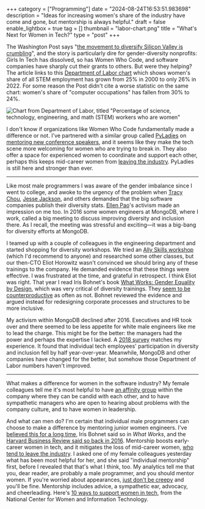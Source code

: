 +++
category = ["Programming"]
date = "2024-08-24T16:53:51.983698"
description = "Ideas for increasing women's share of the industry have come and gone, but mentorship is always helpful."
draft = false
enable_lightbox = true
tag = []
thumbnail = "labor-chart.png"
title = "What's Next for Women in Tech?"
type = "post"
+++

The Washington Post says "[the movement to diversify Silicon Valley is crumbling](https://www.washingtonpost.com/technology/2024/08/19/silicon-valley-dei-backlash/)", and the story is particularly dire for gender-diversity nonprofits: Girls In Tech has dissolved, so has Women Who Code, and software companies have sharply cut their grants to others. But were they helping? The article links to this [Department of Labor chart](https://www.dol.gov/agencies/wb/data/occupations-stem) which shows women's share of all STEM employment has grown from 25% in 2000 to only 26% in 2022. For some reason the Post didn't cite a worse statistic on the same chart: women's share of "computer occupations" has fallen from 30% to 24%.

![Chart from Department of Labor, titled "Percentage of science, technology, engineering, and math (STEM) workers who are women"](labor-chart.png)

I don't know if organizations like Women Who Code fundamentally made a difference or not. I've partnered with a similar group called [PyLadies](https://pyladies.com/) on [mentoring new conference speakers](/global-diversity-cfp-day-workshop/), and it seems like they make the tech scene more welcoming for women who are trying to break in. They also offer a space for experienced women to coordinate and support each other, perhaps this keeps mid-career women from [leaving the industry](https://www.ncwit.org/sites/default/files/resources/womenintech_facts_fullreport_05132016.pdf). PyLadies is still here and stronger than ever.

***

Like most male programmers I was aware of the gender imbalance since I went to college, and awoke to the urgency of the problem when [Tracy Chou](https://medium.com/@triketora/where-are-the-numbers-cb997a57252), [Jesse Jackson](https://www.nbcnews.com/tech/social-media/jesse-jackson-presses-facebook-techs-diversity-problem-n112106), and others demanded that the big software companies publish their diversity stats. [Ellen Pao](https://en.wikipedia.org/wiki/Ellen_Pao)'s activism made an impression on me too. In 2016 some women engineers at MongoDB, where I work, called a big meeting to discuss improving diversity and inclusion there. As I recall, the meeting was stressful and exciting&mdash;it was a big-bang for diversity efforts at MongoDB.

I teamed up with a couple of colleagues in the engineering department and started shopping for diversity workshops. We tried an [Ally Skills workshop](https://frameshiftconsulting.com/ally-skills-workshop/) (which I'd recommend to anyone) and researched some other classes, but our then-CTO Eliot Horowitz wasn't convinced we should bring any of these trainings to the company. He demanded evidence that these things were effective. I was frustrated at the time, and grateful in retrospect. I think Eliot was right. That year I read Iris Bohnet's book [What Works: Gender Equality by Design](https://www.hup.harvard.edu/file/feeds/PDF/9780674986565_sample.pdf), which was very critical of diversity trainings. They [seem to be counterproductive](https://hbr.org/2016/07/why-diversity-programs-fail) as often as not. Bohnet reviewed the evidence and argued instead for redesigning corporate processes and structures to be more inclusive.

My activism within MongoDB declined after 2016. Executives and HR took over and there seemed to be less appetite for white male engineers like me to lead the charge. This might be for the better: the managers had the power and perhaps the expertise I lacked. A [2018 survey](https://web.archive.org/web/20210518140426/https://www.atlassian.com/dam/jcr:c009637c-1335-429d-9181-6a66685b712e/Atlassian_StateofDiversityTech_2018_StatsSummary.pdf) matches my experience. It found that individual tech employees' participation in diversity and inclusion fell by half year-over-year. Meanwhile, MongoDB and other companies have changed for the better, but somehow those Department of Labor numbers haven't improved.

***

What makes a difference for women in the software industry? My female colleagues tell me it's most helpful to have [an affinity group](https://www.mongodb.com/company/careers/diversity-and-inclusion) within the company where they can be candid with each other, and to have sympathetic managers who are open to hearing about problems with the company culture, and to have women in leadership.

And what can men do? I'm certain that individual male programmers can choose to make a difference by mentoring junior women engineers. I've [believed this for a long time](/mentoring/#your-companys-future-our-industrys-future), Iris Bohnet said so in _What Works_, and the [Harvard Business Review said so back in 2016](https://hbr.org/2016/12/the-men-who-mentor-women). Mentorship boosts early-career women in tech, and it mitigates the loss of mid-career women, [who tend to leave the industry](https://onezero.medium.com/ctrl-alt-delete-the-planned-obsolescence-of-old-coders-9c5f440ee68). I asked one of my female colleagues yesterday what has been most helpful for her, and she said "individual mentorship" first, before I revealed that that's what I think, too. My analytics tell me that you, dear reader, are probably a male programmer, and you should mentor women. If you're worried about appearances, [just don't be creepy](https://www.chronicle.com/article/why-male-mentors-in-the-metoo-era-must-engage-more-not-run-for-the-hills/) and you'll be fine. Mentorship includes advice, a sympathetic ear, advocacy, and cheerleading. Here's [10 ways to support women in tech](https://ncwit.org/resource/top10maleadvocate/), from the National Center for Women and Information Technology.
